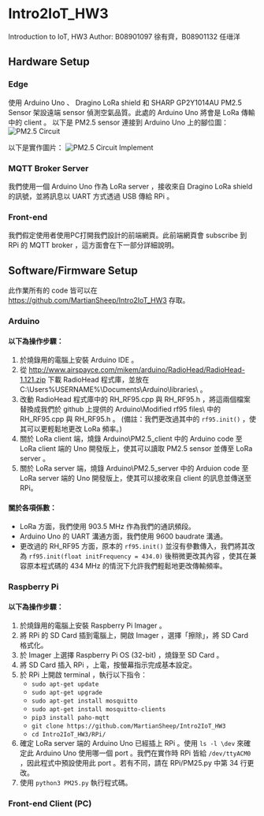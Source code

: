 # Intro2IoT_HW3
Introduction to IoT, HW3
Author: B08901097 徐有齊，B08901132 任瑨洋

## Hardware Setup
### Edge
使用 Arduino Uno 、 Dragino LoRa shield 和 SHARP GP2Y1014AU PM2.5 Sensor 架設遠端 sensor 偵測空氣品質。此處的 Arduino Uno 將會是 LoRa 傳輸中的 client 。
以下是 PM2.5 sensor 連接到 Arduino Uno 上的腳位圖：
![PM2.5 Circuit](https://i.imgur.com/jdgksA9.png)

以下是實作圖片：
![PM2.5 Circuit Implement](https://i.imgur.com/Xep1t5T.jpg)

### MQTT Broker Server
我們使用一個 Arduino Uno 作為 LoRa server ，接收來自 Dragino LoRa shield 的訊號，並將訊息以 UART 方式透過 USB 傳給 RPi 。

### Front-end
我們假定使用者使用PC打開我們設計的前端網頁。此前端網頁會 subscribe 到 RPi 的 MQTT broker ，這方面會在下一部分詳細說明。

## Software/Firmware Setup
此作業所有的 code 皆可以在 https://github.com/MartianSheep/Intro2IoT_HW3 存取。
### Arduino
#### 以下為操作步驟：
1. 於燒錄用的電腦上安裝 Arduino IDE 。
2. 從 http://www.airspayce.com/mikem/arduino/RadioHead/RadioHead-1.121.zip 下載 RadioHead 程式庫，並放在 C:\Users\%USERNAME%\Documents\Arduino\libraries\ 。
3. 改動 RadioHead 程式庫中的 RH_RF95.cpp 與 RH_RF95.h ，將這兩個檔案替換成我們於 github 上提供的 Arduino\Modified rf95 files\ 中的 RH_RF95.cpp 與 RH_RF95.h 。 (備註：我們更改過其中的 `rf95.init()` ，使其可以更輕鬆地更改 LoRa 頻率。)
4. 關於 LoRa client 端，燒錄 Arduino\PM2.5_client 中的 Arduino code 至 LoRa client 端的 Uno 開發版上，使其可以讀取 PM2.5 sensor 並傳至 LoRa server 。
5. 關於 LoRa server 端，燒錄 Arduino\PM2.5_server 中的 Arduion code 至 LoRa server 端的 Uno 開發版上，使其可以接收來自 client 的訊息並傳送至 RPi。
#### 關於各項係數：
- LoRa 方面，我們使用 903.5 MHz 作為我們的通訊頻段。
- Arduino Uno 的 UART 溝通方面，我們使用 9600 baudrate 溝通。
- 更改過的 RH_RF95 方面，原本的 `rf95.init()` 並沒有參數傳入，我們將其改為 `rf95.init(float initFrequency = 434.0)` 後稍微更改其內容 ，使其在兼容原本程式碼的 434 MHz 的情況下允許我們輕鬆地更改傳輸頻率。

### Raspberry Pi
#### 以下為操作步驟：
1. 於燒錄用的電腦上安裝 Raspberry Pi Imager 。
2. 將 RPi 的 SD Card 插到電腦上，開啟 Imager ，選擇「擦除」，將 SD Card 格式化。
3. 於 Imager 上選擇 Raspberry Pi OS (32-bit) ，燒錄至 SD Card 。
4. 將 SD Card 插入 RPi ，上電，按螢幕指示完成基本設定。
5. 於 RPi 上開啟 terminal ，執行以下指令：
	- `sudo apt-get update`
	- `sudo apt-get upgrade`
	- `sudo apt-get install mosquitto`
	- `sudo apt-get install mosquitto-clients`
	- `pip3 install paho-mqtt`
	- `git clone https://github.com/MartianSheep/Intro2IoT_HW3`
	- `cd Intro2IoT_HW3/RPi/`
6. 確定 LoRa server 端的 Arduino Uno 已經插上 RPi 。使用 `ls -l \dev` 來確定此 Arduino Uno 使用哪一個 port 。我們在實作時 RPi 皆給 `/dev/ttyACM0` ，因此程式中預設使用此 port 。若有不同，請在 RPi/PM25.py 中第 34 行更改。
7. 使用 `python3 PM25.py` 執行程式碼。

### Front-end Client (PC)

